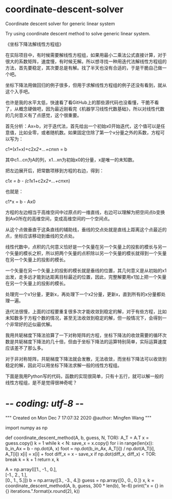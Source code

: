 # coordinate-descent-solver
Coordinate descent solver for generic linear system

Try using coordinate descent method to solve generic linear system.

《坐标下降法解线性方程组》

在实际项目中，有时候需要解线性方程组，如果用最小二乘法公式直接计算，对于很大的系数矩阵，速度慢，有时候无解。所以想寻找一种用迭代法解线性方程组的方法，首先要稳定，其次要总是有解。找了半天也没有合适的，于是干脆自己做一个吧。

坐标下降法用做回归的例子很多，但用于求解线性方程组的例子还没有看到，就从这个入手吧。

也许是我的水平太低，快速看了看GitHub上的那些源代码也没看懂，干脆不看了，从概念硬做吧，因为最近刚看完《机器学习线性代数基础》，所以对线性代数的几何意义有了点感觉，这个很重要。

首先分析：Ax=b，对于迭代法，首先给出一个初始x0开始迭代，这个值可以是任意值，比如全零，或者随机数。如果固定住除了第一个x分量之外的系数，方程可以写为：

c1*(x1+x)+c2*x2+...+cn*xn = b

其中c1...cn为A的列，x1...xn为初始x0的分量，x是唯一的未知数。

把左边展开后，把常数项移到方程的右边，得到：

c1*x = b - (c1*x1+c2*x2+...+cn*xn)

也就是：

c1*x = b - Ax0

方程的左边相当于高维空间中过原点的一维直线，右边可以理解为把空间点b变换到Ax0所在的高维空间，变成高维空间的一个空间点。

从这个点做垂直于这条直线的辅助线，垂线的交点处就是直线上距离这个点最近的点，坐标应该移动到垂线的交点处。

线性代数中，点积的几何意义恰好是一个矢量在另一个矢量上的投影的模长与另一个矢量的模长之积，所以把两个矢量的点积除以另一个矢量的模长就得到一个矢量在另一个矢量上的投影的模长。

一个矢量在另一个矢量上的投影的模长就是垂线的位置，其几何意义是从初始的x1出发，走多远才能到达距离目标最近的位置，因此，完整解要用x1加上把一个矢量在另一个矢量上的投影的模长。

处理完一个x1分量，更新x，再处理下一个x2分量，更新x，直到所有的x分量都处理一遍。

迭代法很慢，上面的过程要重复很多次才能收敛到稳定的解，对于有些方程，比如未知数多于方程个数的情况，甚至无法收敛到稳定的解，但一般情况下，会得到一个非常好的近似最优解。

我用共轭梯度下降法验算了一下对称矩阵的方程，坐标下降法的收敛需要的循环次数是共轭梯度下降法的几十倍，但由于坐标下降法的运算特别简单，实际运算速度应该差不了那么多。

对于非对称矩阵，共轭梯度下降法就会发散，无法收敛，而坐标下降法可以收敛到稳定的解，因此可以用坐标下降法求解一般的线性方程组。

下面是我用Python写的代码，函数的实现很简单，只有十五行，就可以解一般的线性方程组，是不是觉得很神奇呢？

# -*- coding: utf-8 -*-
"""
Created on Mon Dec 7 17:07:32 2020
@author: Mingfen Wang
"""
 
import numpy as np
 
def coordinate_descent_method(A, b, guess, N, TOR):
    A_T = A.T
    x = guess.copy()
    k = 1
    while k < N:
        save_x = x.copy()
        for i in range(len(x)):
            b_in_Ax = b - np.dot(A, x)
            foot = np.dot(b_in_Ax, A_T[i]) / np.dot(A_T[i], A_T[i])
            x[i] = x[i] + foot
        diff_x = x - save_x
        if np.dot(diff_x, diff_x) < TOR:
            break
        k = k + 1
    return x, k
 
A = np.array([[1., -1., 0.],\
              [-1., 2., 1.],\
              [0., 1., 5.]])
b = np.array([3., -3., 4.])
guess = np.array([0., 0., 0.])
x, k = coordinate_descent_method(A, b, guess, 300 * len(b), 1e-6)
print("x = {} in {} iterations.".format(x.round(2), k))
